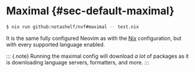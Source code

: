 # Maximal {#sec-default-maximal}

```bash
$ nix run github:notashelf/nvf#maximal -- test.nix
```

It is the same fully configured Neovim as with the [Nix](#sec-default-nix)
configuration, but with every supported language enabled.

::: {.note} Running the maximal config will download _a lot_ of packages as it
is downloading language servers, formatters, and more. :::
